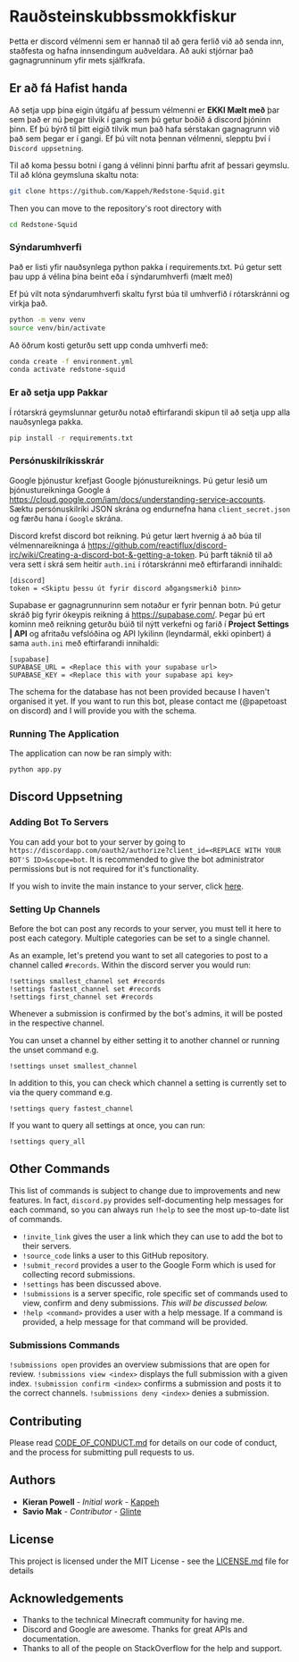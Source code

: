 
# Rauðsteinskubbssmokkfiskur

Þetta er discord vélmenni sem er hannað til að gera ferlið við að senda inn, staðfesta og hafna innsendingum auðveldara. Að auki stjórnar það gagnagrunninum yfir mets sjálfkrafa.

## Er að fá Hafist handa

Að setja upp þína eigin útgáfu af þessum vélmenni er **EKKI Mælt með** þar sem það er nú þegar tilvik í gangi sem þú getur boðið á discord þjóninn þinn. Ef þú býrð til þitt eigið tilvik mun það hafa sérstakan gagnagrunn við það sem þegar er í gangi. Ef þú vilt nota þennan vélmenni, slepptu því í `Discord uppsetning`.

Til að koma þessu botni í gang á vélinni þinni þarftu afrit af þessari geymslu. Til að klóna geymsluna skaltu nota:
```bash
git clone https://github.com/Kappeh/Redstone-Squid.git
```
Then you can move to the repository's root directory with
```bash
cd Redstone-Squid
```

### Sýndarumhverfi

Það er listi yfir nauðsynlega python pakka í requirements.txt. Þú getur sett þau upp á vélina þína beint eða í sýndarumhverfi (mælt með)

Ef þú vilt nota sýndarumhverfi skaltu fyrst búa til umhverfið í rótarskránni og virkja það.
```bash
python -m venv venv
source venv/bin/activate
```
Að öðrum kosti geturðu sett upp conda umhverfi með:
```bash
conda create -f environment.yml
conda activate redstone-squid
```

### Er að setja upp Pakkar

Í rótarskrá geymslunnar geturðu notað eftirfarandi skipun til að setja upp alla nauðsynlega pakka.
```bash
pip install -r requirements.txt
```

### Persónuskilríkisskrár

Google þjónustur krefjast Google þjónustureiknings. Þú getur lesið um þjónustureikninga Google á https://cloud.google.com/iam/docs/understanding-service-accounts. Sæktu persónuskilríki JSON skrána og endurnefna hana `client_secret.json` og færðu hana í `Google` skrána.

Discord krefst discord bot reikning. Þú getur lært hvernig á að búa til vélmennareikninga á https://github.com/reactiflux/discord-irc/wiki/Creating-a-discord-bot-&-getting-a-token. Þú þarft táknið til að vera sett í skrá sem heitir `auth.ini` í rótarskránni með eftirfarandi innihaldi:
```
[discord]
token = <Skiptu þessu út fyrir discord aðgangsmerkið þinn>
```

Supabase er gagnagrunnurinn sem notaður er fyrir þennan botn. Þú getur skráð þig fyrir ókeypis reikning á https://supabase.com/. Þegar þú ert kominn með reikning geturðu búið til nýtt verkefni og farið í **Project Settings | API** og afritaðu vefslóðina og API lykilinn (leyndarmál, ekki opinbert) á sama `auth.ini` með eftirfarandi innihaldi:
```
[supabase]
SUPABASE_URL = <Replace this with your supabase url>
SUPABASE_KEY = <Replace this with your supabase api key>
```
The schema for the database has not been provided because I haven't organised it yet. If you want to run this bot, please contact me (@papetoast on discord) and I will provide you with the schema.

### Running The Application

The application can now be ran simply with:
```
python app.py
```

## Discord Uppsetning

###  Adding Bot To Servers
You can add your bot to your server by going to `https://discordapp.com/oauth2/authorize?client_id=<REPLACE WITH YOUR BOT'S ID>&scope=bot`. It is recommended to give the bot administrator permissions but is not required for it's functionality.

If you wish to invite the main instance to your server, click [here](https://discordapp.com/oauth2/authorize?client_id=528946065668308992&scope=bot&permissions=8).

### Setting Up Channels

Before the bot can post any records to your server, you must tell it here to post each category. Multiple categories can be set to a single channel.

As an example, let's pretend you want to set all categories to post to a channel called `#records`. Within the discord server you would run:
```
!settings smallest_channel set #records
!settings fastest_channel set #records
!settings first_channel set #records
```
Whenever a submission is confirmed by the bot's admins, it will be posted in the respective channel.

You can unset a channel by either setting it to another channel or running the unset command e.g.
```
!settings unset smallest_channel
```
In addition to this, you can check which channel a setting is currently set to via the query command e.g.
```
!settings query fastest_channel
```
If you want to query all settings at once, you can run:
```
!settings query_all
```

## Other Commands

This list of commands is subject to change due to improvements and new features. In fact, `discord.py` provides self-documenting help messages for each command, so you can always run `!help` to see the most up-to-date list of commands.

* `!invite_link` gives the user a link which they can use to add the bot to their servers.
* `!source_code` links a user to this GitHub repository.
* `!submit_record` provides a user to the Google Form which is used for collecting record submissions.
* `!settings` has been discussed above.
* `!submissions` is a server specific, role specific set of commands used to view, confirm and deny submissions. _This will be discussed below._
* `!help <command>` provides a user with a help message. If a command is provided, a help message for that command will be provided.

### Submissions Commands

`!submissions open` provides an overview submissions that are open for review.
`!submissions view <index>` displays the full submission with a given index.
`!submission confirm <index>` confirms a submission and posts it to the correct channels.
`!submissions deny <index>` denies a submission.

## Contributing

Please read [CODE_OF_CONDUCT.md](https://github.com/Kappeh/Redstone-Squid/blob/master/CODE_OF_CONDUCT.md) for details on our code of conduct, and the process for submitting pull requests to us.

## Authors

* **Kieran Powell** - *Initial work* - [Kappeh](https://github.com/Kappeh)
* **Savio Mak** - *Contributor* - [Glinte](https://github.com/Glinte)

## License

This project is licensed under the MIT License - see the [LICENSE.md](LICENSE.md) file for details

## Acknowledgements

- Thanks to the technical Minecraft community for having me.
- Discord and Google are awesome. Thanks for great APIs and documentation.
- Thanks to all of the people on StackOverflow for the help and support.
